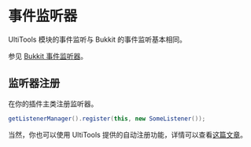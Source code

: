# 事件监听器

UltiTools 模块的事件监听与 Bukkit 的事件监听基本相同。

参见 [Bukkit 事件监听器](https://bukkit.gamepedia.com/Event_API_Reference)。

## 监听器注册

在你的插件主类注册监听器。

```java
getListenerManager().register(this, new SomeListener());
```

当然，你也可以使用 UltiTools 提供的自动注册功能，详情可以查看[这篇文章](/guide/advanced/auto-register)。